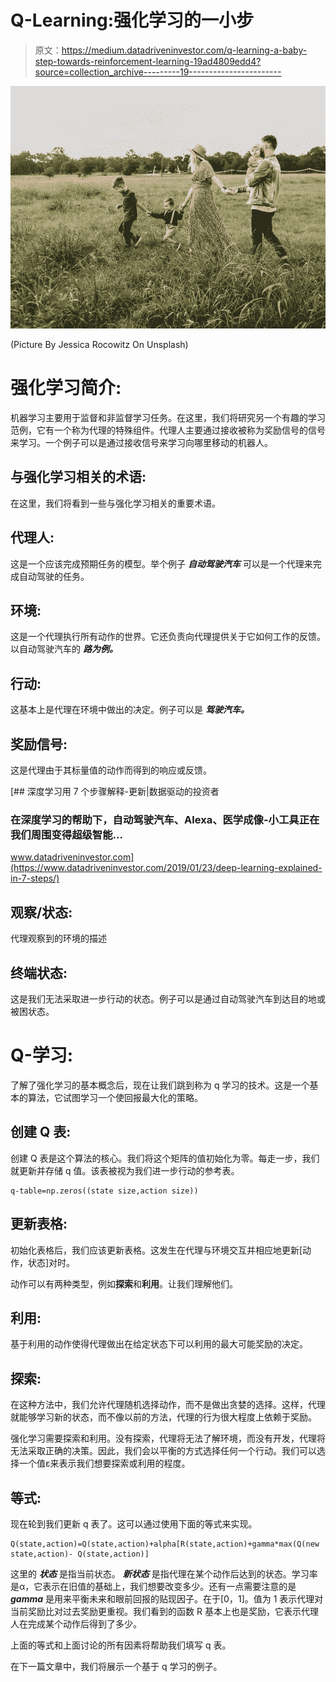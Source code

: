 # Q-Learning:强化学习的一小步

> 原文：<https://medium.datadriveninvestor.com/q-learning-a-baby-step-towards-reinforcement-learning-19ad4809edd4?source=collection_archive---------19----------------------->

![](img/f52ba6d9b9abc28309c5be83a12f6956.png)

(Picture By Jessica Rocowitz On Unsplash)

# 强化学习简介:

机器学习主要用于监督和非监督学习任务。在这里，我们将研究另一个有趣的学习范例，它有一个称为代理的特殊组件。代理人主要通过接收被称为奖励信号的信号来学习。一个例子可以是通过接收信号来学习向哪里移动的机器人。

## 与强化学习相关的术语:

在这里，我们将看到一些与强化学习相关的重要术语。

## 代理人:

这是一个应该完成预期任务的模型。举个例子 ***自动驾驶汽车*** 可以是一个代理来完成自动驾驶的任务。

## 环境:

这是一个代理执行所有动作的世界。它还负责向代理提供关于它如何工作的反馈。以自动驾驶汽车的 ***路为例。***

## 行动:

这基本上是代理在环境中做出的决定。例子可以是 ***驾驶汽车。***

## 奖励信号:

这是代理由于其标量值的动作而得到的响应或反馈。

[](https://www.datadriveninvestor.com/2019/01/23/deep-learning-explained-in-7-steps/) [## 深度学习用 7 个步骤解释-更新|数据驱动的投资者

### 在深度学习的帮助下，自动驾驶汽车、Alexa、医学成像-小工具正在我们周围变得超级智能…

www.datadriveninvestor.com](https://www.datadriveninvestor.com/2019/01/23/deep-learning-explained-in-7-steps/) 

## 观察/状态:

代理观察到的环境的描述

## 终端状态:

这是我们无法采取进一步行动的状态。例子可以是通过自动驾驶汽车到达目的地或被困状态。

# Q-学习:

了解了强化学习的基本概念后，现在让我们跳到称为 q 学习的技术。这是一个基本的算法，它试图学习一个使回报最大化的策略。

## 创建 Q 表:

创建 Q 表是这个算法的核心。我们将这个矩阵的值初始化为零。每走一步，我们就更新并存储 q 值。该表被视为我们进一步行动的参考表。

```
q-table=np.zeros((state size,action size))
```

## 更新表格:

初始化表格后，我们应该更新表格。这发生在代理与环境交互并相应地更新[动作，状态]对时。

动作可以有两种类型，例如**探索**和**利用**。让我们理解他们。

## 利用:

基于利用的动作使得代理做出在给定状态下可以利用的最大可能奖励的决定。

## 探索:

在这种方法中，我们允许代理随机选择动作，而不是做出贪婪的选择。这样，代理就能够学习新的状态，而不像以前的方法，代理的行为很大程度上依赖于奖励。

强化学习需要探索和利用。没有探索，代理将无法了解环境，而没有开发，代理将无法采取正确的决策。因此，我们会以平衡的方式选择任何一个行动。我们可以选择一个值ε来表示我们想要探索或利用的程度。

## 等式:

现在轮到我们更新 q 表了。这可以通过使用下面的等式来实现。

```
Q(state,action)=Q(state,action)+alpha[R(state,action)+gamma*max(Q(new state,action)- Q(state,action)]
```

这里的 ***状态*** 是指当前状态。 ***新状态*** 是指代理在某个动作后达到的状态。学习率是α，它表示在旧值的基础上，我们想要改变多少。还有一点需要注意的是 ***gamma*** 是用来平衡未来和眼前回报的贴现因子。在于[0，1]。值为 1 表示代理对当前奖励比对过去奖励更重视。我们看到的函数 R 基本上也是奖励，它表示代理人在完成某个动作后得到了多少。

上面的等式和上面讨论的所有因素将帮助我们填写 q 表。

在下一篇文章中，我们将展示一个基于 q 学习的例子。